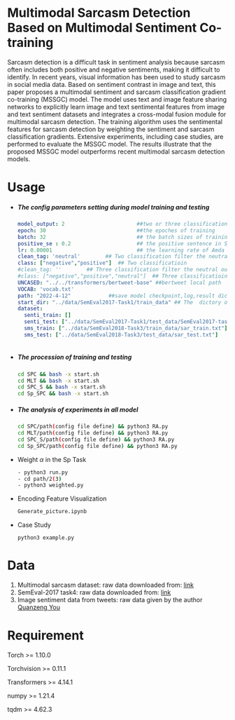 # Multimodal Sarcasm Detection Based on Multimodal Sentiment Co-training

Sarcasm detection is a difficult task in sentiment analysis because sarcasm often includes both positive and negative sentiments, making it difficult to identify. In recent years, visual information has been used to study sarcasm in social media data. Based on sentiment contrast in image and text, this paper proposes a multimodal sentiment and sarcasm classification gradient co-training (MSSGC) model. The model uses text and image feature sharing networks to explicitly learn image and text sentimental features from image and text sentiment datasets and integrates a cross-modal fusion module for multimodal sarcasm detection. The training algorithm uses the sentimental features for sarcasm detection by weighting the sentiment and sarcasm classification gradients. Extensive experiments, including case studies, are performed to evaluate the MSSGC model. The results illustrate that the proposed MSSGC model outperforms recent multimodal sarcasm detection models.

# Usage

- ##### The  config parameters setting during model training and testing

  ```yaml
  model_output: 2   					##two or three classification 
  epoch: 30         					##the epoches of training
  batch: 32         					## the batch sizes of training
  positive_se : 0.2 					## the positive sentence in Sp(only use in Sp-SPC)
  lr: 0.00001       					## the learning rate of Amda 
  clean_tag: 'neutral'        ## Two classification filter the neutral out
  class: ["negative","positive"]  ## Two classificatioin
  #clean_tag: ''        ## Three classification filter the neutral out
  #class: ["negative","positive","neutral"]  ## Three classificatioin
  UNCASED: "../../transformers/bertweet-base" ##bertweet local path
  VOCAB: 'vocab.txt'
  path: "2022-4-12"            ##save model checkpoint,log,result dictory
  start_dir: "../data/SemEval2017-Task1/train_data" ## The  dictory of train dataset
  dataset:
    senti_train: []
    senti_test: ["../data/SemEval2017-Task1/test_data/SemEval2017-task4-test.subtask-A.english.txt"]   
    sms_train: ["../data/SemEval2018-Task3/train_data/sar_train.txt"]
    sms_test: ["../data/SemEval2018-Task3/test_data/sar_test.txt"]
    
  ```

  

- ##### The procession of training and testing

  ```bash
  cd SPC && bash -x start.sh
  cd MLT && bash -x start.sh
  cd SPC_S && bash -x start.sh
  cd Sp_SPC && bash -x start.sh
  ```

- ##### The analysis of experiments in all model

  ```bash
  cd SPC/path(config file define) && python3 RA.py
  cd MLT/path(config file define) && python3 RA.py
  cd SPC_S/path(config file define) && python3 RA.py
  cd Sp_SPC/path(config file define) && python3 RA.py
  ```

- Weight $\alpha$ in the Sp Task  

  ```bash
  - python3 run.py
  - cd path/2(3)
  - python3 weighted.py
  ```

  

- Encoding Feature Visualization

  ```bash
  Generate_picture.ipynb
  ```

- Case Study

  ```
  python3 example.py
  ```

# Data

1. Multimodal sarcasm dataset: raw data downloaded from: [link](https://github.com/headacheboy/data-of-multimodal-sarcasm-detection)
2. SemEval-2017 task4: raw data downloaded from: [link](https://alt.qcri.org/semeval2017/)
3. Image sentiment data from tweets: raw data given by the author [Quanzeng You](https://qzyou.github.io/)

# Requirement

Torch >= 1.10.0

Torchvision >= 0.11.1

Transformers >= 4.14.1

numpy >= 1.21.4

tqdm >= 4.62.3

